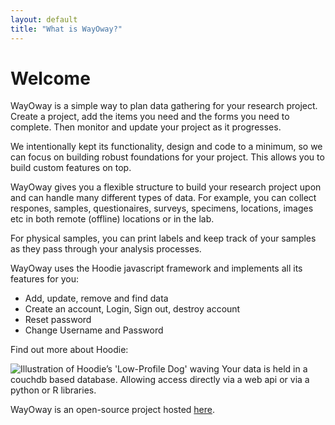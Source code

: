 ```yaml
---
layout: default
title: "What is WayOway?"
---
```


# Welcome
  WayOway is a simple way to plan data gathering for your research project.
  Create a project, add the items you need and the forms you need to
  complete. Then monitor and update your project as it progresses.

  We intentionally kept its functionality, design and code to a minimum,
  so we can focus on building robust foundations for your project. This
  allows you to build custom features on top.

  WayOway gives you a flexible structure to build your research project
  upon and can handle  many different types of data. For example, you can
  collect respones, samples, questionaires, surveys, specimens, locations,
  images etc in both remote (offline) locations or in the lab.

  For physical samples, you can print labels and keep track of your samples
  as they pass through your analysis processes.

 WayOway uses the Hoodie javascript framework and implements all its features for you:

<ul>
  <li>Add, update, remove and find data</li>
  <li>Create an account, Login, Sign out, destroy account</li>
  <li>Reset password</li>
  <li>Change Username and Password</li>
</ul>

  Find out more about Hoodie:
  <a href="hood.ie/intro/"></a>

  <img src="/assets/low-profile-dog.png" alt="Illustration of Hoodie’s 'Low-Profile Dog' waving" class="low-profile-dog">
  Your data is held in a couchdb based database. Allowing access directly via a web api or via a python or R libraries.


WayOway is an open-source project hosted <a href="https://github.com/fozy81/form-builder">here</a>.
